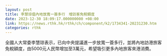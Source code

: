 ```yaml
---
layout: post
title: 李慧琼倡內地放寬一簽多行　增訪客免稅額度
date: 2023-12-30 18:09:17.000000000 +08:00
link: https://news.rthk.hk/rthk/ch/component/k2/1734341-20231230.htm
categories: rthk
---
```


全國人大常委李慧琼表示，已向中央提議進一步放寬一簽多行，並將內地訪港旅客免稅額度，由5000元人民幣增加至3萬元，希望吸引更多內地旅客來港消費。

